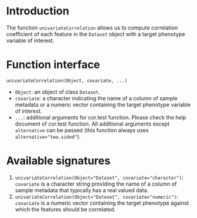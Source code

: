 # Introduction #

The function `univariateCorrelation` allows us to compute correlation coefficient of each feature in the `Dataset` object with a target phenotype variable of interest.

# Function interface #

`univariateCorrelation(Object, covariate, ...)`
  * `Object`: an object of class `Dataset`.
  * `covariate`: a character indicating the name of a column of sample metadata or a numeric vector containing the target phenotype variable of interest.
  * `...`: additional arguments for cor.test function. Please check the help document of cor.test function. All additional arguments except `alternative` can be passed (this function always uses `alternative="two.sided"`).

# Available signatures #
  1. `univariateCorrelation(Object="Dataset", covariate="character")`: `covariate` is a character string providing the name of a column of sample metadata that typically has a real valued data.
  1. `univariateCorrelation(Object="Dataset", covariate="numeric")`: `covariate` is a numeric vector containing the target phenotype against which the features should be correlated.